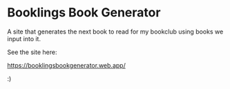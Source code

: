 # Booklings Book Generator
A site that generates the next book to read for my bookclub using books we input into it.

See the site here:

https://booklingsbookgenerator.web.app/


:)
